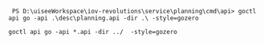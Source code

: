 
``` api 生成
 PS D:\uiseeWorkspace\iov-revolutions\service\planning\cmd\api> goctl api go -api .\desc\planning.api -dir .\ -style=gozero
```
    goctl api go -api *.api -dir ../  -style=gozero
````